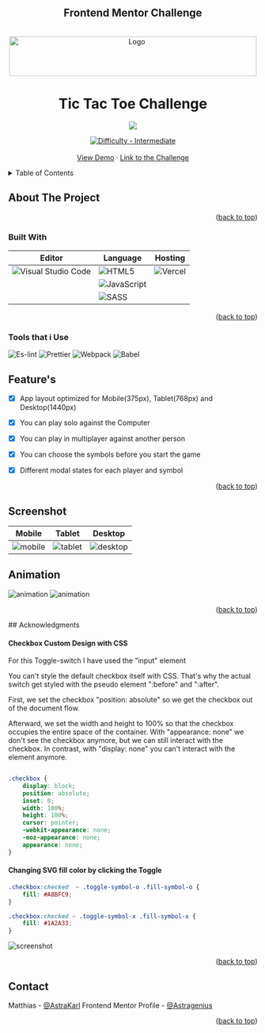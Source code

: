 <div align="center">
<h2>Frontend Mentor Challenge</h2>
</div>





<div id="top"></div>
<!--
*** Thanks for checking out the Best-README-Template. If you have a suggestion
*** that would make this better, please fork the repo and create a pull request
*** or simply open an issue with the tag "enhancement".
*** Don't forget to give the project a star!
*** Thanks again! Now go create something AMAZING! :D
-->



<!-- PROJECT LOGO -->
<br />
<div align="center">
  <a href="https://github.com/astragenius/planet-facts-site">
    <img src="/DOC/imgs/logo-desktop.svg" alt="Logo" width="500" height="80">
  </a>

<h1 align="center">Tic Tac Toe Challenge</h1>
<div align="center">
    <img src="/DOC/imgs/challenge-sceenshot.png">
   
</div>

  <p align="center">
    <a href="https://www.frontendmentor.io/challenges?difficulties=3"><img src="https://img.shields.io/badge/Difficulty-Intermediate-C99703?style=for-the-badge&logo=frontendmentor" alt="Difficulty - Intermediate"></a>
    <br />
    <br />
    <a href="https://planet-facts-site-alpha.vercel.app/">View Demo</a>
    ·
    <a href=https://www.frontendmentor.io/challenges/tic-tac-toe-game-Re7ZF_E2v>Link to the Challenge</a>
  </p>
</div>



<!-- TABLE OF CONTENTS -->
<details>
  <summary>Table of Contents</summary>
  <ol>
    <li>
      <a href="#about-the-project">About The Project</a>
      <ul>
        <li><a href="#built-with">Built With</a></li>
      </ul>
    </li>
    <li><a href="#usage">Usage</a></li>
    <li><a href="#contact">Contact</a></li>
    <li><a href="#acknowledgments">Acknowledgments</a></li>
  </ol>
</details>



<!-- ABOUT THE PROJECT -->
## About The Project




<p align="right">(<a href="#top">back to top</a>)</p>



### Built With
<div align="center">


| Editor      |                                             Language                                                                           |    Hosting   | 
| -----------                                               | -----------                                                                         | ----- |
| ![Visual Studio Code](https://img.shields.io/badge/Visual%20Studio%20Code-0078d7.svg?style=for-the-badge&logo=visual-studio-code&logoColor=white)| ![HTML5](https://img.shields.io/badge/html5-%23E34F26.svg?style=for-the-badge&logo=html5&logoColor=white)| ![Vercel](https://img.shields.io/badge/vercel-%23000000.svg?style=for-the-badge&logo=vercel&logoColor=white)
|                | ![JavaScript](https://img.shields.io/badge/javascript-%23323330.svg?style=for-the-badge&logo=javascript&logoColor=%23F7DF1E)|
|             | ![SASS](https://img.shields.io/badge/SASS-hotpink.svg?style=for-the-badge&logo=SASS&logoColor=white)       |

</div>

<p align="right">(<a href="#top">back to top</a>)</p>

### Tools that i Use
![Es-lint](https://img.shields.io/badge/eslint-3A33D1?style=for-the-badge&logo=eslint&logoColor=white) 
![Prettier](https://img.shields.io/badge/prettier-1A2C34?style=for-the-badge&logo=prettier&logoColor=F7BA3E)
![Webpack](https://img.shields.io/badge/webpack-%238DD6F9.svg?style=for-the-badge&logo=webpack&logoColor=black)
![Babel](https://img.shields.io/badge/Babel-F9DC3e?style=for-the-badge&logo=babel&logoColor=black)


## Feature's

- [x] App layout optimized for Mobile(375px), Tablet(768px) and Desktop(1440px)
- [x] You can play solo against the Computer
- [x] You can play in multiplayer against another person
- [x] You can choose the symbols before you start the game
- [x] Different modal states for each player and symbol



    

<p align="right">(<a href="#top">back to top</a>)</p>

<!-- USAGE EXAMPLES -->
## Screenshot
| Mobile | Tablet | Desktop |
|--------|--------|---------|
|   ![mobile](/DOC/screenshot/tic-tac-toe-mobile.png)     |  ![tablet](/DOC/screenshot/tic-tac-toe-tablet.png)     |    ![desktop](/DOC/screenshot/tic-tac-toe-desktop.png)     |

## Animation 

![animation](/DOC/animation/fem-tic-tac-toe-mobile-animation.gif)
![animation](/DOC/animation/fem-tic-tac-toe-desktop-animation.gif)


<p align="right">(<a href="#top">back to top</a>)</p>
## Acknowledgments

#### Checkbox Custom Design with CSS

For this Toggle-switch I have used the "input" element

You can't style the default checkbox itself with CSS. That's why the actual switch get styled with the pseudo element ":before" and ":after".

First, we set the checkbox "position: absolute" so we get the checkbox out of the document flow.

Afterward, we set the width and height to 100% so that the checkbox occupies the entire space of the container.
With "appearance: none" we don't see the checkbox anymore, but we can still interact with the checkbox. In contrast, with "display: none" you can't interact with the element anymore. 

```scss

.checkbox {
    display: block;
    position: absolute;
    inset: 0;
    width: 100%;
    height: 100%;
    cursor: pointer;
    -webkit-appearance: none;
    -moz-appearance: none;
    appearance: none;
}

```


#### Changing SVG fill color by clicking the Toggle

```scss
.checkbox:checked  ~ .toggle-symbol-o .fill-symbol-o {
    fill: #A8BFC9;
}

.checkbox:checked ~ .toggle-symbol-x .fill-symbol-x {
    fill: #1A2A33;
}
```

![screenshot](/DOC/animation/fem-toggle-switch-finished.gif)



<p align="right">(<a href="#top">back to top</a>)</p>


<!-- CONTACT -->
## Contact

Matthias - [@AstraKarl](https://twitter.com/AstraKarl)
Frontend Mentor Profile - [@Astragenius](https://www.frontendmentor.io/profile/astragenius)

<p align="right">(<a href="#top">back to top</a>)</p>





<!-- MARKDOWN LINKS & IMAGES -->
<!-- https://www.markdownguide.org/basic-syntax/#reference-style-links -->
[contributors-shield]: https://img.shields.io/github/contributors/github_username/repo_name.svg?style=for-the-badge
[contributors-url]: https://github.com/github_username/repo_name/graphs/contributors
[forks-shield]: https://img.shields.io/github/forks/github_username/repo_name.svg?style=for-the-badge
[forks-url]: https://github.com/github_username/repo_name/network/members
[stars-shield]: https://img.shields.io/github/stars/github_username/repo_name.svg?style=for-the-badge
[stars-url]: https://github.com/github_username/repo_name/stargazers
[issues-shield]: https://img.shields.io/github/issues/github_username/repo_name.svg?style=for-the-badge
[issues-url]: https://github.com/github_username/repo_name/issues
[license-shield]: https://img.shields.io/github/license/github_username/repo_name.svg?style=for-the-badge
[license-url]: https://github.com/github_username/repo_name/blob/master/LICENSE.txt
[linkedin-shield]: https://img.shields.io/badge/-LinkedIn-black.svg?style=for-the-badge&logo=linkedin&colorB=555
[linkedin-url]: https://linkedin.com/in/linkedin_username
[product-screenshot]: images/screenshot.png